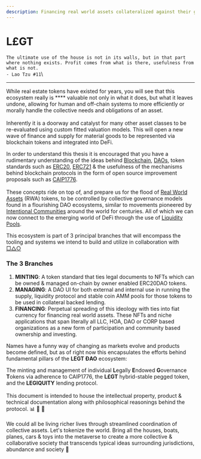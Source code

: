 ```yaml
---
description: Financing real world assets collateralized against their governance tokens
---
```


# L£GT

`The ultimate use of the house is not in its walls, but in that part where nothing exists. Profit comes from what is there, usefulness from what is not.`\
`- Lao Tzu #11`\
****

While real estate tokens have existed for years, you will see that this ecosystem really is **** valuable not only in what it does, but what it leaves undone, allowing for human and off-chain systems to more efficiently or morally handle the collective needs and obligations of an asset.\
\
Inherently it is a doorway and catalyst for many other asset classes to be re-evaluated using custom fitted valuation models.  This will open a new wave of finance and supply for material goods to be represented via blockchain tokens and integrated into DeFi.

In order to understand this thesis it is encouraged that you have a rudimentary understanding of the ideas behind [Blockchain](https://www.coinbase.com/learn/crypto-basics/plp-what-is-a-blockchain), [DAOs](https://ethereum.org/en/dao/), token standards such as [ERC20](https://ethereum.org/en/developers/docs/standards/tokens/erc-20/), [ERC721](https://ethereum.org/en/developers/docs/standards/tokens/erc-721/) & the usefulness of the mechanisms behind blockchain protocols in the form of open source improvement proposals such as [CAIP1776](https://github.com/ethereum/EIPs/pull/4713/files).\
\
These concepts ride on top of, and prepare us for the flood of [Real World Assets](https://medium.com/centrifuge/real-world-assets-a-key-building-block-for-the-future-of-defi-cc9157cb6a6a) (RWA) tokens, to be controlled by collective governance models found in a flourishing DAO ecosystems, similar to movements pioneered by  [Intentional Communities](https://en.wikipedia.org/wiki/Intentional\_community) around the world for centuries.  All of which we can now connect to the emerging world of DeFi through the use of [Liquidity Pools](https://academy.binance.com/en/articles/what-are-liquidity-pools-in-defi).

This ecosystem is part of 3 principal branches that will encompass the tooling and systems we intend to build and utilize in collaboration with [□△○](https://daohaus.org)

### The 3 Branches

1. **MINTING**: A token standard that ties legal documents to NFTs which can be owned & managed on-chain by owner enabled ERC20DAO tokens.
2. **MANAGING**: A DAO UI for both external and internal use in running the supply, liquidity protocol and stable coin AMM pools for those tokens to be used in collateral backed lending.
3. **FINANCING**: Perpetual spreading of this ideology with ties into fiat currency for financing real world assets. These NFTs and niche applications that span literally all LLC, HOA, DAO or CORP based organizations as a new form of participation and community based ownership and investing.

Names have a funny way of changing as markets evolve and products become defined, but as of right now this encapsulates the efforts behind fundamental pillars of the **LEGT ĐAO** ecosystem:

The minting and management of individual **L**egally **E**ndowed **G**overnance **T**okens via adherence to CAIP1776, the **L£GT** hybrid-stable pegged token, and the **LEGIQUITY** lending protocol.\
\
This document is intended to house the intellectual property, product & technical documentation along with philosophical reasonings behind the protocol. 📊 🤔 📄\
\
We could all be living richer lives through streamlined coordination of collective assets. Let's tokenize the world.  Bring all the houses, boats, planes, cars & toys into the metaverse to create a more collective & collaborative society that transcends typical ideas surrounding jurisdictions, abundance and society 👋&#x20;
